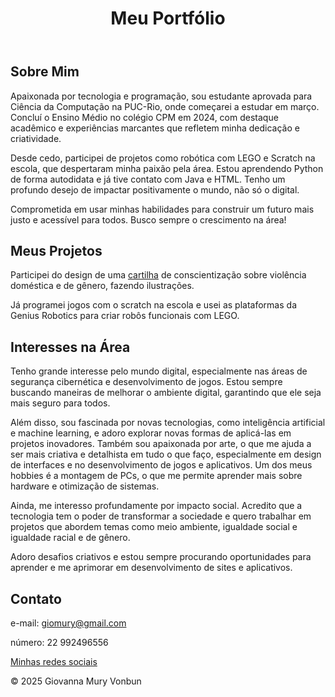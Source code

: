 
</head>
<body>
    <header>
        <h1>Meu Portfólio</h1>
     
 </header>

   <section id="sobre">
        <h2>Sobre Mim</h2>
        <p>Apaixonada por tecnologia e programação, sou estudante aprovada para Ciência da Computação na PUC-Rio, onde começarei a estudar em março. Concluí o Ensino Médio no colégio CPM em 2024, com destaque acadêmico e experiências marcantes que refletem minha dedicação e criatividade.</a></p> 
        <p>Desde cedo, participei de projetos como robótica com LEGO e Scratch na escola, que despertaram minha paixão pela área. Estou aprendendo Python de forma autodidata e já tive contato com Java e HTML. Tenho um profundo desejo de impactar positivamente o mundo, não só o digital.</a></p> 
        <p>Comprometida em usar minhas habilidades para construir um futuro mais justo e acessível para todos. Busco sempre o crescimento na área!</p>
    </section>

<section id="projetos">
        <h2>Meus Projetos</h2>
        <p>Participei do design de uma <a href="cartilha.pdf" download>cartilha</a> de conscientização sobre violência doméstica e de gênero, fazendo ilustrações.  </p>
 <p>Já programei jogos com o scratch na escola e usei as plataformas da Genius Robotics para criar robôs funcionais com LEGO.</p>
    </section>

 <section id="interesses">
        <h2>Interesses na Área</h2>
        <p>Tenho grande interesse pelo mundo digital, especialmente nas áreas de segurança cibernética e desenvolvimento de jogos. Estou sempre buscando maneiras de melhorar o ambiente digital, garantindo que ele seja mais seguro para todos.</p> 
        <p>Além disso, sou fascinada por novas tecnologias, como inteligência artificial e machine learning, e adoro explorar novas formas de aplicá-las em projetos inovadores.
Também sou apaixonada por arte, o que me ajuda a ser mais criativa e detalhista em tudo o que faço, especialmente em design de interfaces e no desenvolvimento de jogos e aplicativos. Um dos meus hobbies é a montagem de PCs, o que me permite aprender mais sobre hardware e otimização de sistemas.</p>
        <p>Ainda, me interesso profundamente por impacto social. Acredito que a tecnologia tem o poder de transformar a sociedade e quero trabalhar em projetos que abordem temas como meio ambiente, igualdade social e igualdade racial e de gênero.</p>
        <p>Adoro desafios criativos e estou sempre procurando oportunidades para aprender e me aprimorar em desenvolvimento de sites e aplicativos.</p>
    </section>
    <section id="contato">
        <h2>Contato</h2>
        <p> e-mail: <a href="mailto:giomury@gmail.com">giomury@gmail.com</a></p>
        <p> número: 22 992496556</a></p>
       <a href="https://linktr.ee/giovanna.vonbun">Minhas redes sociais</a>

  </section>
  
  <footer>
        <p>© 2025 Giovanna Mury Vonbun</p>
    </footer>
</body>
</html>
